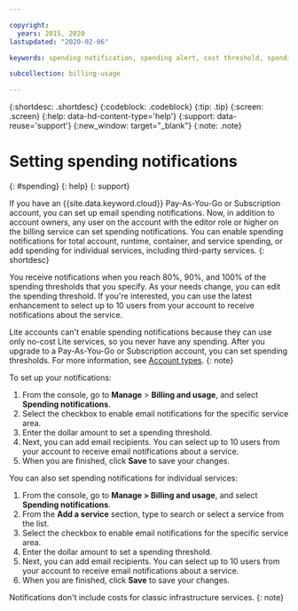```yaml
---

copyright:
  years: 2015, 2020
lastupdated: "2020-02-06"

keywords: spending notification, spending alert, cost threshold, spending threshold, service notifications, preset notifications, notification, 

subcollection: billing-usage

---
```


{:shortdesc: .shortdesc}
{:codeblock: .codeblock}
{:tip: .tip}
{:screen: .screen}
{:help: data-hd-content-type='help'} 
{:support: data-reuse='support'} 
{:new_window: target="_blank"}
{:note: .note}

# Setting spending notifications
{: #spending}
{: help} 
{: support}

If you have an {{site.data.keyword.cloud}} Pay-As-You-Go or Subscription account, you can set up email spending notifications. Now, in addition to account owners, any user on the account with the editor role or higher on the billing service can set spending notifications. You can enable spending notifications for total account, runtime, container, and service spending, or add spending for individual services, including third-party services. 
{: shortdesc}

You receive notifications when you reach 80%, 90%, and 100% of the spending thresholds that you specify. As your needs change, you can edit the spending threshold. If you're interested, you can use the latest enhancement to select up to 10 users from your account to receive notifications about the service. 

Lite accounts can't enable spending notifications because they can use only no-cost Lite services, so you never have any spending. After you upgrade to a Pay-As-You-Go or Subscription account, you can set spending thresholds. For more information, see [Account types](/docs/account?topic=account-accounts).
{: note}

To set up your notifications:

1. From the console, go to **Manage** > **Billing and usage**, and select **Spending notifications**.
2. Select the checkbox to enable email notifications for the specific service area. 
3. Enter the dollar amount to set a spending threshold. 
4. Next, you can add email recipients. You can select up to 10 users from your account to receive email notifications about a service.
5. When you are finished, click **Save** to save your changes.

You can also set spending notifications for individual services: 

1. From the console, go to **Manage > Billing and usage**, and select **Spending notifications**.
2. From the **Add a service** section, type to search or select a service from the list. 
3. Select the checkbox to enable email notifications for the specific service area.  
4. Enter the dollar amount to set a spending threshold. 
5. Next, you can add email recipients. You can select up to 10 users from your account to receive email notifications about a service.
6. When you are finished, click **Save** to save your changes.

Notifications don't include costs for classic infrastructure services. 
{: note}
